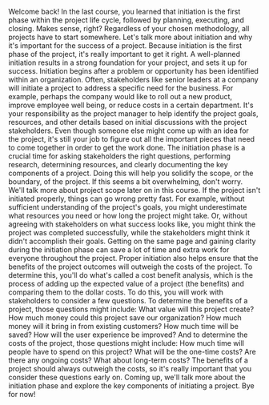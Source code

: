 Welcome back! In the last course, you learned that initiation is the first phase
within the project life cycle, followed by planning, executing, and closing.
Makes sense, right? Regardless of your chosen methodology, all projects have to
start somewhere. Let's talk more about initiation and why it's important for the
success of a project. Because initiation is the first phase of the project, it's
really important to get it right. A well-planned initiation results in a strong
foundation for your project, and sets it up for success. Initiation begins after
a problem or opportunity has been identified within an organization. Often,
stakeholders like senior leaders at a company will initiate a project to address
a specific need for the business. For example, perhaps the company would like to
roll out a new product, improve employee well being, or reduce costs in a
certain department. It's your responsibility as the project manager to help
identify the project goals, resources, and other details based on initial
discussions with the project stakeholders. Even though someone else might come
up with an idea for the project, it's still your job to figure out all the
important pieces that need to come together in order to get the work done. The
initiation phase is a crucial time for asking stakeholders the right questions,
performing research, determining resources, and clearly documenting the key
components of a project. Doing this will help you solidify the scope, or the
boundary, of the project. If this seems a bit overwhelming, don't worry. We'll
talk more about project scope later on in this course.  If the project isn't
initiated properly, things can go wrong pretty fast. For example, without
sufficient understanding of the project's goals, you might underestimate what
resources you need or how long the project might take. Or, without agreeing with
stakeholders on what success looks like, you might think the project was
completed successfully, while the stakeholders might think it didn't accomplish
their goals. Getting on the same page and gaining clarity during the initiation
phase can save a lot of time and extra work for everyone throughout the project.
Proper initiation also helps ensure that the benefits of the project outcomes
will outweigh the costs of the project. To determine this, you'll do what's
called a cost benefit analysis, which is the process of adding up the expected
value of a project (the benefits) and comparing them to the dollar costs. To do
this, you will work with stakeholders to consider a few questions. To determine
the benefits of a project, those questions might include: What value will this
project create? How much money could this project save our organization? How
much money will it bring in from existing customers? How much time will be
saved? How will the user experience be improved?  And to determine the costs of
the project, those questions might include: How much time will people have to
spend on this project? What will be the one-time costs? Are there any ongoing
costs? What about long-term costs? The benefits of a project should always
outweigh the costs, so it's really important that you consider these questions
early on. Coming up, we'll talk more about the initiation phase and explore the
key components of initiating a project. Bye for now!